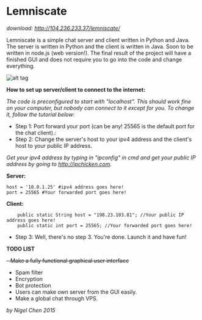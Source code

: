 # Lemniscate

*download: http://104.236.233.37/lemniscate/*


Lemniscate is a simple chat server and client written in Python and Java. The server is written in Python and the client is written in Java. Soon to be written in node.js (web version!). The final result of the project will have a finished GUI and does not require you to go into the code and change everything.

![alt tag](http://i.imgur.com/OYsHWdh.png)

**How to set up server/client to connect to the internet:**

*The code is preconfigured to start with "localhost". This should work fine on your computer, but nobody can connect to it except for you. To change it, follow the tutorial below:*
- Step 1: Port forward your port (can be any! 25565 is the default port for the chat client).:
- Step 2: Change the server's host to your ipv4 address and the client's host to your public IP address.

*Get your ipv4 address by typing in "ipconfig" in cmd and get your public IP address by going to http://ipchicken.com.*

**Server:**
```
host = '10.0.1.25' #ipv4 address goes here!
port = 25565 #Your forwarded port goes here!
```

**Client:**
```
	public static String host = "198.23.103.81"; //Your public IP address goes here!
	public static int port = 25565; //Your forwarded port goes here!
```

- Step 3: Well, there's no step 3. You're done. Launch it and have fun!

**TODO LIST**

~~- Make a fully functional graphical user interface~~
- Spam filter
- Encryption
- Bot protection
- Users can make own server from the GUI easily.
- Make a global chat through VPS.

*by Nigel Chen 2015*
